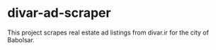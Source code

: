 # divar-ad-scraper
This project scrapes real estate ad listings from divar.ir for the city of Babolsar.
